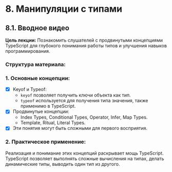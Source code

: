 # 8. Манипуляции с типами

## 8.1. Вводное видео

**Цель лекции:** Познакомить слушателей с продвинутыми концепциями TypeScript для глубокого понимания работы типов и улучшения навыков программирования.

### Структура материала:

### 1. Основные концепции:

-   [x] Keyof и Typeof:
    -   `keyof` позволяет получить ключи объекта как тип.
    -   `typeof` используется для получения типа значения, также применимо в TypeScript.
-   [x] Продвинутые концепции:
    -   Index Types, Conditional Types, Operator, Infer, Map Types.
    -   Template, Ritual, Literal Types.
-   [x] Эти понятия могут быть сложными для первого восприятия.

### 2. Практическое применение:

Реализация и понимание этих концепций раскрывает мощь TypeScript.
TypeScript позволяет выполнять сложные вычисления на типах, делать динамические типы, выводить один тип из другого.
